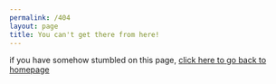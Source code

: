 ```yaml
---
permalink: /404
layout: page
title: You can't get there from here!
---
```


if you have somehow stumbled on this page, [click here to go back to homepage](https://FIREwithPurpose.com)  
